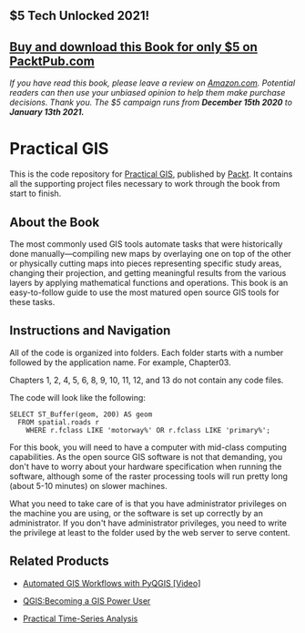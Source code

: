 ## $5 Tech Unlocked 2021!
[Buy and download this Book for only $5 on PacktPub.com](https://www.packtpub.com/product/practical-gis/9781787123328)
-----
*If you have read this book, please leave a review on [Amazon.com](https://www.amazon.com/gp/product/1787123324).     Potential readers can then use your unbiased opinion to help them make purchase decisions. Thank you. The $5 campaign         runs from __December 15th 2020__ to __January 13th 2021.__*

# Practical GIS
This is the code repository for [Practical GIS](https://www.packtpub.com/application-development/practical-gis?utm_source=github&utm_medium=repository&utm_campaign=9781787123328), published by [Packt](https://www.packtpub.com/?utm_source=github). It contains all the supporting project files necessary to work through the book from start to finish.
## About the Book
The most commonly used GIS tools automate tasks that were historically done manually—compiling new maps by overlaying one on top of the other or physically cutting maps into pieces representing specific study areas, changing their projection, and getting meaningful results from the various layers by applying mathematical functions and operations. This book is an easy-to-follow guide to use the most matured open source GIS tools for these tasks.
## Instructions and Navigation
All of the code is organized into folders. Each folder starts with a number followed by the application name. For example, Chapter03.

Chapters 1, 2, 4, 5, 6, 8, 9, 10, 11, 12, and 13 do not contain any code files.

The code will look like the following:
```
SELECT ST_Buffer(geom, 200) AS geom
  FROM spatial.roads r
    WHERE r.fclass LIKE 'motorway%' OR r.fclass LIKE 'primary%';
```

For this book, you will need to have a computer with mid-class computing capabilities. As the open source GIS software is not that demanding, you don't have to worry about your hardware specification when running the software, although some of the raster processing tools will run pretty long (about 5-10 minutes) on slower machines.

What you need to take care of is that you have administrator privileges on the machine you are using, or the software is set up correctly by an administrator. If you don't have administrator privileges, you need to write the privilege at least to the folder used by the web server to serve content.

## Related Products
* [Automated GIS Workflows with PyQGIS [Video]](https://www.packtpub.com/application-development/automated-gis-workflows-pyqgis-video?utm_source=github&utm_medium=repository&utm_campaign=9781788399685)

* [QGIS:Becoming a GIS Power User](https://www.packtpub.com/big-data-and-business-intelligence/qgisbecoming-gis-power-user?utm_source=github&utm_medium=repository&utm_campaign=9781788299725)

* [Practical Time-Series Analysis](https://www.packtpub.com/big-data-and-business-intelligence/practical-time-series-analysis?utm_source=github&utm_medium=repository&utm_campaign=9781788290227)

